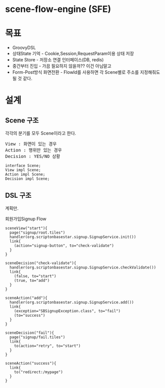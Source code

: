 # scene-flow-engine (SFE)

# 목표

* GroovyDSL
* 상태State 기억 - Cookie,Session,RequestParam이용 상태 저장
* State Store - 저장소 연결 인터페이스(DB, redis)
* 중간부터 진입 - 가끔 필요하지 않을까?? 이건 아님말고
* Form-Post방식 화면전환 - FlowId를 사용하면 각 Scene별로 주소를 지정해줘도 될 것 같다.

# 설계

## Scene 구조

각각의 분기를 모두 Scene이라고 한다.

<pre>
View : 화면이 있는 경우
Action : 행위만 있는 경우
Decision : YES/NO 상황 
</pre>

```
interface Scene;
View impl Scene;
Action impl Scene;
Decision impl Scene;
```

## DSL 구조

계획만.

회원가입Signup Flow
```
sceneView("start"){
  page("signup/root.tiles")
  handler(org.scriptonbasestar.signup.SignupService.init())
  link{
    (action="signup-button", to="check-validate")
  }
}

sceneDecision("check-validate"){
  handler(org.scriptonbasestar.signup.SignupService.checkValidate())
  link{
    (false, to="start")
    (true, to="add")
  }
}

sceneAction("add"){
  handler(org.scriptonbasestar.signup.SignupService.add())
  link{
    (exception="SBSignupException.class", to="fail")
    (to="success")
  }
}

sceneDecision("fail"){
  page("signup/fail.tiles")
  link{
    to(action="retry", to="start")
  }
}

sceneAction("success"){
  link{
    to("redirect:/mypage")
  }
}
```

